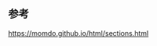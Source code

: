 ## 参考

<a href="https://momdo.github.io/html/sections.html" target="_blank">https://momdo.github.io/html/sections.html</a>
